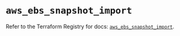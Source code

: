 # `aws_ebs_snapshot_import`

Refer to the Terraform Registry for docs: [`aws_ebs_snapshot_import`](https://registry.terraform.io/providers/hashicorp/aws/6.0.0/docs/resources/ebs_snapshot_import).
